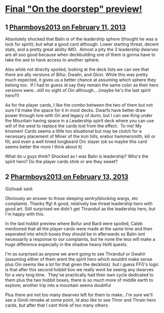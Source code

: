 # [Final &quot;On the doorstep&quot; preview!](https://community.fantasyflightgames.com/topic/79118-final-on-the-doorstep-preview/)

## 1 [Pharmboys2013 on February 11, 2013](https://community.fantasyflightgames.com/topic/79118-final-on-the-doorstep-preview/?do=findComment&comment=761549)

Absolutely shocked that Balin is of the leadership sphere (thought he was a lock for spirit); but what a good card although. Lower starting threat, decent stats, and a pretty great ability IMO.  Almost a pity the 3 leadership dwarves are all soo good because when deckbuilding one of them is gonna have to take the axe to have access to another sphere.

Also while not directly spoiled, looking at the deck lists we can see that there are ally versions of Bifur, Dwalin, and Gloin. While this was pretty much expected, it gives us a better chance at assuming which sphere they belong too.  If I had to guess id say they remain the same color as their hero versions were…still no sight of Oin although….(maybe he's the last spirit hero?!)

As for the player cards, I like the combo between the two of them but not sure I'd make the space for it in most decks. Dwarfs have better draw power through lore with Ori and legacy of durin, but I can see King under the Mountain having space in a Leadership spirit deck where you can use will of the west to replace the cards lost from the effect.  To me! My kinsmen! Cards seems a little too situational but may be clutch for a necessary placement of Miner of the iron hills, erebor hammersmith, kili or fili, and even a well timed longbeard Orc slayer (ok so maybe this card seems better the more I think about it)

What do u guys think? Shocked as I was Balin is leadership? Who's the spirit hero? Do the player cards stink or are they sweet?

## 2 [Pharmboys2013 on February 13, 2013](https://community.fantasyflightgames.com/topic/79118-final-on-the-doorstep-preview/?do=findComment&comment=762022)

Gizlivadi said:

Obviously an answer to those sleeping sentry/blocking wargs, etc complaints. Thanks ffg! A good, relatively low threat leadership hero with good art. Still surprised we didn't get Thranduil as the leadership hero, but I'm happy with this. 



In the last hobbit preview where Bofur and Bard were spoiled, Caleb mentioned that all the player cards were made at the same time and then seperated into which boxes they should be in afterwards so Balin isnt necessarily a response to our complaints, but he none the less will make a huge difference especially in the shadow heavy HoN quests.

I'm as surprised as anyone we arent going to see Thranduil or Gwahir (assuming either of them arent the spirit hero which wouldnt make sense plus Oin seems like a lot for that given the decklists)  but i guess FFG's logic is that after this second hobbit box we really wont be seeing any dwarves for a very long time.  They've practically had their own cycle dedicated to them plus the two hobbit boxes, there is so much more of middle earth to explore; another trip into a mountain seems doubtful

Plus there are not too many dwarves left for them to make…I'm sure we'll see a Gimili remake at some point, Id also like to see Thror and Thrain hero cards, but after that I cant think of too many others.


